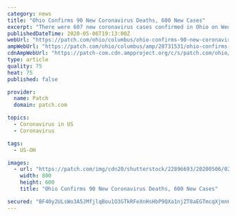 ```yaml
---
category: news
title: "Ohio Confirms 90 New Coronavirus Deaths, 600 New Cases"
excerpt: "There were 607 new coronavirus cases confirmed in Ohio on Wednesday, the state health department announced.  In the past 24 hours, the state also confirmed that 90 Ohioans died due to complications from COVID-19."
publishedDateTime: 2020-05-06T19:13:00Z
webUrl: "https://patch.com/ohio/columbus/ohio-confirms-90-new-coronavirus-deaths-600-new-cases"
ampWebUrl: "https://patch.com/ohio/columbus/amp/28731531/ohio-confirms-90-new-coronavirus-deaths-600-new-cases"
cdnAmpWebUrl: "https://patch-com.cdn.ampproject.org/c/s/patch.com/ohio/columbus/amp/28731531/ohio-confirms-90-new-coronavirus-deaths-600-new-cases"
type: article
quality: 75
heat: 75
published: false

provider:
  name: Patch
  domain: patch.com

topics:
  - Coronavirus in US
  - Coronavirus

tags:
  - US-OH

images:
  - url: "https://patch.com/img/cdn20/shutterstock/22896693/20200506/021330/styles/patch_image/public/shutterstock-1706438689___06135915954.jpg?width=984"
    width: 800
    height: 600
    title: "Ohio Confirms 90 New Coronavirus Deaths, 600 New Cases"

secured: "BF40y2ULsWo3A5JMfjlqBou1O3GTkRFeXnHsHbP9QXa1njZT8aEGTmcqXjmn6GaX+u94H+HWAm6Nlsa1zzau403mbL7l71SU5IWP4HhNz70UdkRhLBIb/4bejb7AMAgt9McSexOrubRQEsQonkDQvscytlVj/qUTFgXuwjdthqzXlPJSXFSVgWOGnTfsSJX4mZlMzP7EjgeCkrD9wSgY+ejtNPT4ufclJOyLUI3rEGVM7abE0OSZO3QezakBXgSOCM+cFwzXXGwPh1rw8fWgz0kJLYtEFSILr3aiyCzEvZJ1aOOjeHg6F+kMOOjTnzHf/Y1Or305qqzptFwTWu0E7fGnxsEYDOC4N0//IBP6ndYCKlKVCMFQEeYft0y61NseEgWoqa8KvV9RuRG33DkqEtvNMMIZtoYawz0zYZIYalIFxpoWYfkvJGMkx5UXH02Rr7QvgjUEpFzTOXk94oLOYUhairMm+YVbM+LZPT4BnMg=;v0eUldWJGZ0KM8b/QC5jJg=="
---
```


